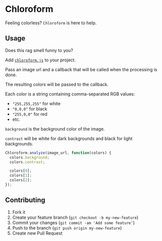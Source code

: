 Chloroform
==========

Feeling colorless? `Chloroform` is here to help.

Usage
-----

Does this rag smell funny to you?

Add [`chloroform.js`](https://rawgithub.com/jeffpeterson/chloroform/master/chloroform.js) to your project.

Pass an image url and a callback that will
be called when the processing is done.

The resulting colors will be passed to the callback.

Each color is a string containing comma-separated RGB values:

- `"255,255,255"` for white
- `"0,0,0"` for black
- `"255,0,0"` for red
- etc.

`background` is the background color of the image.

`contrast` will be white for dark backgrounds and black for light backgrounds.

```javascript
Chloroform.analyze(image_url, function(colors) {
  colors.background;
  colors.contrast;

  colors[0];
  colors[1];
  colors[2];
});
```

Contributing
------------

1. Fork it
2. Create your feature branch (`git checkout -b my-new-feature`)
3. Commit your changes (`git commit -am 'Add some feature'`)
4. Push to the branch (`git push origin my-new-feature`)
5. Create new Pull Request
